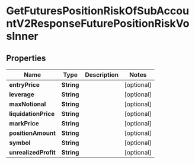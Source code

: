 

# GetFuturesPositionRiskOfSubAccountV2ResponseFuturePositionRiskVosInner


## Properties

| Name | Type | Description | Notes |
|------------ | ------------- | ------------- | -------------|
|**entryPrice** | **String** |  |  [optional] |
|**leverage** | **String** |  |  [optional] |
|**maxNotional** | **String** |  |  [optional] |
|**liquidationPrice** | **String** |  |  [optional] |
|**markPrice** | **String** |  |  [optional] |
|**positionAmount** | **String** |  |  [optional] |
|**symbol** | **String** |  |  [optional] |
|**unrealizedProfit** | **String** |  |  [optional] |



